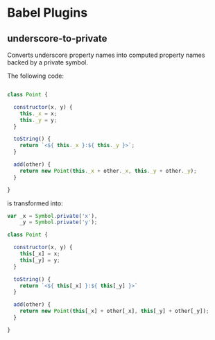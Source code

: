 # Babel Plugins

## underscore-to-private

Converts underscore property names into computed property names backed by a private symbol.

The following code:

```js

class Point {

  constructor(x, y) {
    this._x = x;
    this._y = y;
  }

  toString() {
    return `<${ this._x }:${ this._y }>`;
  }

  add(other) {
    return new Point(this._x + other._x, this._y + other._y);
  }

}

```

is transformed into:

```js
var _x = Symbol.private('x'),
    _y = Symbol.private('y');

class Point {

  constructor(x, y) {
    this[_x] = x;
    this[_y] = y;
  }

  toString() {
    return `<${ this[_x] }:${ this[_y] }>`
  }

  add(other) {
    return new Point(this[_x] + other[_x], this[_y] + other[_y]);
  }

}

```

